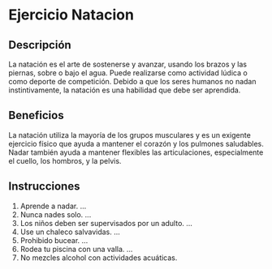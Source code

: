 # Ejercicio Natacion

## Descripción
La natación es el arte de sostenerse y avanzar, usando los brazos y las piernas, sobre o bajo el agua. Puede realizarse como actividad lúdica o como deporte de competición. Debido a que los seres humanos no nadan instintivamente, la natación es una habilidad que debe ser aprendida.

## Beneficios
La natación utiliza la mayoría de los grupos musculares y es un exigente ejercicio físico que ayuda a mantener el corazón y los pulmones saludables. Nadar también ayuda a mantener flexibles las articulaciones, especialmente el cuello, los hombros, y la pelvis.

## Instrucciones
1. Aprende a nadar. ...
2. Nunca nades solo. ...
3. Los niños deben ser supervisados ​​por un adulto. ...
4. Use un chaleco salvavidas. ...
5. Prohibido bucear. ...
6. Rodea tu piscina con una valla. ...
7. No mezcles alcohol con actividades acuáticas.